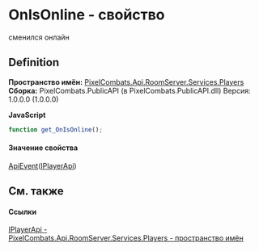 # OnIsOnline - свойство


сменился онлайн



## Definition
**Пространство имён:** <a href="708e122f-41de-30e3-c143-1ccf02ad493a">PixelCombats.Api.RoomServer.Services.Players</a>  
**Сборка:** PixelCombats.PublicAPI (в PixelCombats.PublicAPI.dll) Версия: 1.0.0.0 (1.0.0.0)

**JavaScript**
``` JavaScript
function get_OnIsOnline();

```



#### Значение свойства
<a href="09cd41c4-e05d-d749-d641-73ffdf39afc5">ApiEvent</a>(<a href="daff9440-f4d4-79a2-3653-919bb66eae04">IPlayerApi</a>)

## См. также


#### Ссылки
<a href="daff9440-f4d4-79a2-3653-919bb66eae04">IPlayerApi - </a>  
<a href="708e122f-41de-30e3-c143-1ccf02ad493a">PixelCombats.Api.RoomServer.Services.Players - пространство имён</a>  

